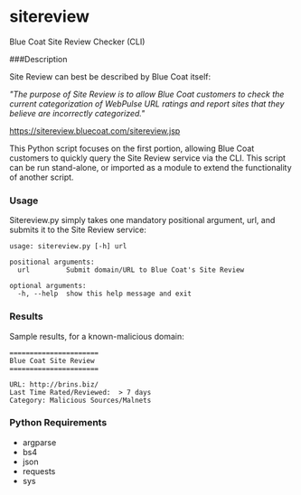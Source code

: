 # sitereview
Blue Coat Site Review Checker (CLI)

###Description

Site Review can best be described by Blue Coat itself:

*"The purpose of Site Review is to allow Blue Coat customers to check the current categorization of WebPulse URL ratings and report sites that they believe are incorrectly categorized."*

https://sitereview.bluecoat.com/sitereview.jsp

This Python script focuses on the first portion, allowing Blue Coat customers to quickly query the Site Review service via the CLI. This script can be run stand-alone, or imported as a module to extend the functionality of another script.

### Usage

Sitereview.py simply takes one mandatory positional argument, url, and submits it to the Site Review service:

```
usage: sitereview.py [-h] url

positional arguments:
  url         Submit domain/URL to Blue Coat's Site Review

optional arguments:
  -h, --help  show this help message and exit
```

### Results

Sample results, for a known-malicious domain:

```
======================
Blue Coat Site Review
======================

URL: http://brins.biz/
Last Time Rated/Reviewed:  > 7 days
Category: Malicious Sources/Malnets
```

### Python Requirements

* argparse
* bs4
* json
* requests
* sys

